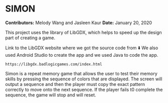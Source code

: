 # SIMON
**Contributors:** Melody Wang and Jasleen Kaur
**Date:** January 20, 2020

This project uses the library of LibGDX, which helps to speed up the design part of creating a game.

Link to the LibGDX website where we got the source code from :arrow_down: We also used Android Studio to create the app and we used Java to code the app.
```
https://libgdx.badlogicgames.com/index.html
```

Simon is a repeat memory game that allows the user to test their memory skills by pressing the sequence of colors that are displayed. The screen will output a sequence and then the player must copy the exact pattern correctly to move onto the next sequence. If the player fails t0 complete the sequence, the game will stop and will reset. 
